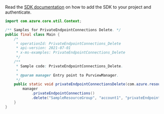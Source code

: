 Read the [SDK documentation](https://github.com/Azure/azure-sdk-for-java/blob/azure-resourcemanager-purview_1.0.0-beta.1/sdk/purview/azure-resourcemanager-purview/README.md) on how to add the SDK to your project and authenticate.

```java
import com.azure.core.util.Context;

/** Samples for PrivateEndpointConnections Delete. */
public final class Main {
    /*
     * operationId: PrivateEndpointConnections_Delete
     * api-version: 2021-07-01
     * x-ms-examples: PrivateEndpointConnections_Delete
     */
    /**
     * Sample code: PrivateEndpointConnections_Delete.
     *
     * @param manager Entry point to PurviewManager.
     */
    public static void privateEndpointConnectionsDelete(com.azure.resourcemanager.purview.PurviewManager manager) {
        manager
            .privateEndpointConnections()
            .delete("SampleResourceGroup", "account1", "privateEndpointConnection1", Context.NONE);
    }
}
```
